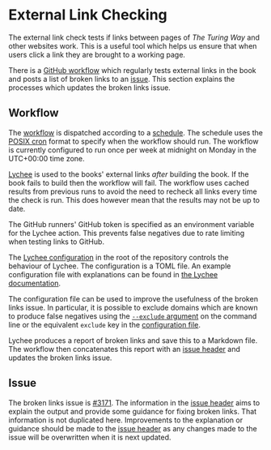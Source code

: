 # External Link Checking

The external link check tests if links between pages of _The Turing Way_ and other websites work. This is a useful tool which helps us ensure that when users click a link they are brought to a working page.

There is a [GitHub workflow](https://github.com/alan-turing-institute/the-turing-way/blob/HEAD/.github/workflows/external_link_check.yml) which regularly tests external links in the book and posts a list of broken links to an [issue](https://github.com/alan-turing-institute/the-turing-way/issues/3171). This section explains the processes which updates the broken links issue.

## Workflow

The [workflow](https://github.com/alan-turing-institute/the-turing-way/blob/main/.github/workflows/external_link_check.yml) is dispatched according to a [schedule](https://docs.github.com/en/actions/using-workflows/events-that-trigger-workflows#schedule). The schedule uses the [POSIX cron](https://docs.github.com/en/actions/using-workflows/events-that-trigger-workflows#schedule) format to specify when the workflow should run. The workflow is currently configured to run once per week at midnight on Monday in the UTC+00:00 time zone.

[Lychee](https://lychee.cli.rs/) is used to the books' external links _after_ building the book. If the book fails to build then the workflow will fail. The workflow uses cached results from previous runs to avoid the need to recheck all links every time the check is run. This does however mean that the results may not be up to date.

The GitHub runners' GitHub token is specified as an environment variable for the Lychee action. This prevents false negatives due to rate limiting when testing links to GitHub.

The [Lychee configuration](https://github.com/alan-turing-institute/the-turing-way/blob/main/lychee.toml) in the root of the repository controls the behaviour of Lychee. The configuration is a TOML file. An example configuration file with explanations can be found in [the Lychee documentation](https://lychee.cli.rs/#/usage/config).

The configuration file can be used to improve the usefulness of the broken links issue. In particular, it is possible to exclude domains which are known to produce false negatives using the [`--exclude` argument](https://lychee.cli.rs/#/recipes/filtering-links) on the command line or the equivalent `exclude` key in the [configuration file](https://lychee.cli.rs/#/usage/config).

Lychee produces a report of broken links and save this to a Markdown file. The workflow then concatenates this report with an [issue header](https://github.com/alan-turing-institute/the-turing-way/blob/main/.github/workflows/resources/external_link_check_header.md) and updates the broken links issue.

## Issue

The broken links issue is [#3171](https://github.com/alan-turing-institute/the-turing-way/issues/3171). The information in the [issue header](https://github.com/alan-turing-institute/the-turing-way/blob/main/.github/workflows/resources/external_link_check_header.md) aims to explain the output and provide some guidance for fixing broken links. That information is not duplicated here. Improvements to the explanation or guidance should be made to the [issue header](https://github.com/alan-turing-institute/the-turing-way/blob/main/.github/workflows/resources/external_link_check_header.md) as any changes made to the issue will be overwritten when it is next updated.
